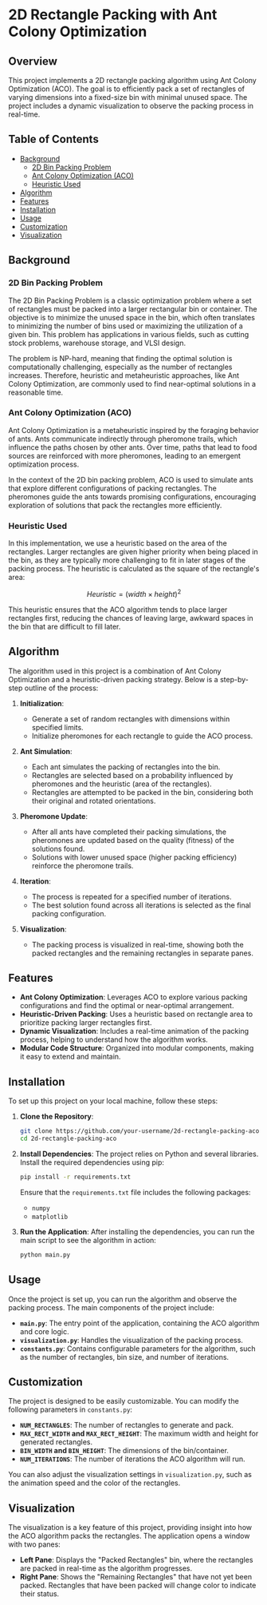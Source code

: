 # 2D Rectangle Packing with Ant Colony Optimization

## Overview

This project implements a 2D rectangle packing algorithm using Ant Colony Optimization (ACO). The goal is to efficiently pack a set of rectangles of varying dimensions into a fixed-size bin with minimal unused space. The project includes a dynamic visualization to observe the packing process in real-time.

## Table of Contents

- [Background](#background)
  - [2D Bin Packing Problem](#2d-bin-packing-problem)
  - [Ant Colony Optimization (ACO)](#ant-colony-optimization-aco)
  - [Heuristic Used](#heuristic-used)
- [Algorithm](#algorithm)
- [Features](#features)
- [Installation](#installation)
- [Usage](#usage)
- [Customization](#customization)
- [Visualization](#visualization)

## Background

### 2D Bin Packing Problem

The 2D Bin Packing Problem is a classic optimization problem where a set of rectangles must be packed into a larger rectangular bin or container. The objective is to minimize the unused space in the bin, which often translates to minimizing the number of bins used or maximizing the utilization of a given bin. This problem has applications in various fields, such as cutting stock problems, warehouse storage, and VLSI design.

The problem is NP-hard, meaning that finding the optimal solution is computationally challenging, especially as the number of rectangles increases. Therefore, heuristic and metaheuristic approaches, like Ant Colony Optimization, are commonly used to find near-optimal solutions in a reasonable time.

### Ant Colony Optimization (ACO)

Ant Colony Optimization is a metaheuristic inspired by the foraging behavior of ants. Ants communicate indirectly through pheromone trails, which influence the paths chosen by other ants. Over time, paths that lead to food sources are reinforced with more pheromones, leading to an emergent optimization process.

In the context of the 2D bin packing problem, ACO is used to simulate ants that explore different configurations of packing rectangles. The pheromones guide the ants towards promising configurations, encouraging exploration of solutions that pack the rectangles more efficiently.

### Heuristic Used

In this implementation, we use a heuristic based on the area of the rectangles. Larger rectangles are given higher priority when being placed in the bin, as they are typically more challenging to fit in later stages of the packing process. The heuristic is calculated as the square of the rectangle's area:

$$
Heuristic = (width \times height)^2
$$

This heuristic ensures that the ACO algorithm tends to place larger rectangles first, reducing the chances of leaving large, awkward spaces in the bin that are difficult to fill later.

## Algorithm

The algorithm used in this project is a combination of Ant Colony Optimization and a heuristic-driven packing strategy. Below is a step-by-step outline of the process:

1. **Initialization**:
   - Generate a set of random rectangles with dimensions within specified limits.
   - Initialize pheromones for each rectangle to guide the ACO process.

2. **Ant Simulation**:
   - Each ant simulates the packing of rectangles into the bin.
   - Rectangles are selected based on a probability influenced by pheromones and the heuristic (area of the rectangles).
   - Rectangles are attempted to be packed in the bin, considering both their original and rotated orientations.

3. **Pheromone Update**:
   - After all ants have completed their packing simulations, the pheromones are updated based on the quality (fitness) of the solutions found.
   - Solutions with lower unused space (higher packing efficiency) reinforce the pheromone trails.

4. **Iteration**:
   - The process is repeated for a specified number of iterations.
   - The best solution found across all iterations is selected as the final packing configuration.

5. **Visualization**:
   - The packing process is visualized in real-time, showing both the packed rectangles and the remaining rectangles in separate panes.

## Features

- **Ant Colony Optimization**: Leverages ACO to explore various packing configurations and find the optimal or near-optimal arrangement.
- **Heuristic-Driven Packing**: Uses a heuristic based on rectangle area to prioritize packing larger rectangles first.
- **Dynamic Visualization**: Includes a real-time animation of the packing process, helping to understand how the algorithm works.
- **Modular Code Structure**: Organized into modular components, making it easy to extend and maintain.

## Installation

To set up this project on your local machine, follow these steps:

1. **Clone the Repository**:
   ```bash
   git clone https://github.com/your-username/2d-rectangle-packing-aco.git
   cd 2d-rectangle-packing-aco
   ```

2. **Install Dependencies**:
   The project relies on Python and several libraries. Install the required dependencies using pip:
   ```bash
   pip install -r requirements.txt
   ```
   Ensure that the `requirements.txt` file includes the following packages:
   - `numpy`
   - `matplotlib`

3. **Run the Application**:
   After installing the dependencies, you can run the main script to see the algorithm in action:
   ```bash
   python main.py
   ```

## Usage

Once the project is set up, you can run the algorithm and observe the packing process. The main components of the project include:

- **`main.py`**: The entry point of the application, containing the ACO algorithm and core logic.
- **`visualization.py`**: Handles the visualization of the packing process.
- **`constants.py`**: Contains configurable parameters for the algorithm, such as the number of rectangles, bin size, and number of iterations.

## Customization

The project is designed to be easily customizable. You can modify the following parameters in `constants.py`:

- **`NUM_RECTANGLES`**: The number of rectangles to generate and pack.
- **`MAX_RECT_WIDTH` and `MAX_RECT_HEIGHT`**: The maximum width and height for generated rectangles.
- **`BIN_WIDTH` and `BIN_HEIGHT`**: The dimensions of the bin/container.
- **`NUM_ITERATIONS`**: The number of iterations the ACO algorithm will run.

You can also adjust the visualization settings in `visualization.py`, such as the animation speed and the color of the rectangles.

## Visualization

The visualization is a key feature of this project, providing insight into how the ACO algorithm packs the rectangles. The application opens a window with two panes:

- **Left Pane**: Displays the "Packed Rectangles" bin, where the rectangles are packed in real-time as the algorithm progresses.
- **Right Pane**: Shows the "Remaining Rectangles" that have not yet been packed. Rectangles that have been packed will change color to indicate their status.
